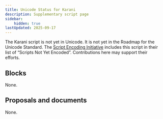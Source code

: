 ```yaml
---
title: Unicode Status for Karani
description: Supplementary script page
sidebar:
    hidden: true
lastUpdated: 2025-09-17
---
```


The Karani script is not yet in Unicode. It is not yet in the Roadmap for the Unicode Standard. The [Script Encoding Initiative](https://sei.berkeley.edu/) includes this script in their list of “Scripts Not Yet Encoded”. Contributions here may support their efforts.

## Blocks

None.

## Proposals and documents

None.
